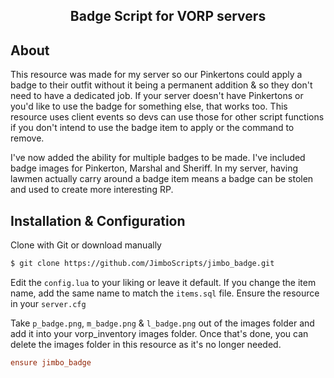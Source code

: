 <h2 align="center">Badge Script for VORP servers</h2>

## About

This resource was made for my server so our Pinkertons could apply a badge to their outfit without it being a permanent addition & so they don't need to have a dedicated job. If your server doesn't have Pinkertons or you'd like to use the badge for something else, that works too. This resource uses client events so devs can use those for other script functions if you don't intend to use the badge item to apply or the command to remove.

I've now added the ability for multiple badges to be made. I've included badge images for Pinkerton, Marshal and Sheriff. In my server, having lawmen actually carry around a badge item means a badge can be stolen and used to create more interesting RP.

## Installation & Configuration

Clone with Git or download manually

```bash
$ git clone https://github.com/JimboScripts/jimbo_badge.git
```

Edit the `config.lua` to your liking or leave it default. If you change the item name, add the same name to match the `items.sql` file.
Ensure the resource in your `server.cfg`

Take `p_badge.png`, `m_badge.png` & `l_badge.png` out of the images folder and add it into your vorp_inventory images folder. Once that's done, you can delete the images folder in this resource as it's no longer needed.

```cfg
ensure jimbo_badge
```
